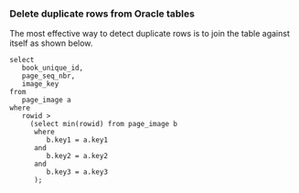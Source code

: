 ### Delete duplicate rows from Oracle tables

The most effective way to detect duplicate rows is to join the table against itself as shown below.
```
select 
   book_unique_id, 
   page_seq_nbr, 
   image_key 
from 
   page_image a 
where 
   rowid > 
     (select min(rowid) from page_image b 
      where 
         b.key1 = a.key1 
      and 
         b.key2 = a.key2 
      and 
         b.key3 = a.key3 
      );
```
